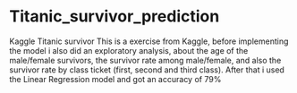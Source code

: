 # Titanic_survivor_prediction
Kaggle Titanic survivor
This is a exercise from Kaggle, before implementing the model i also did an exploratory analysis, about the age of the male/female survivors, the survivor rate among male/female, 
and also the survivor rate by class ticket (first, second and third class). After that i used the Linear Regression model and got an accuracy of 79%
